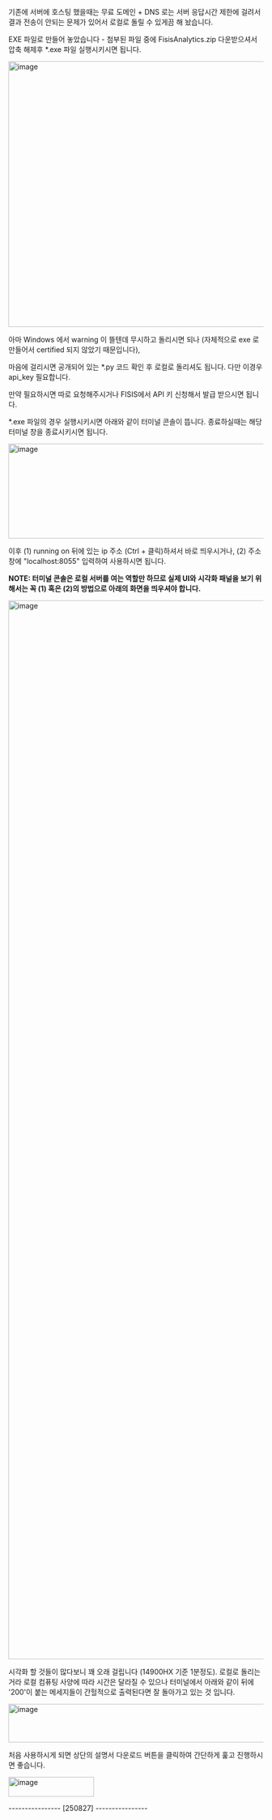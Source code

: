 기존에 서버에 호스팅 했을때는 무료 도메인 + DNS 로는 서버 응답시간 제한에 걸려서 결과 전송이 안되는 문제가 있어서 로컬로 돌릴 수 있게끔 해 놨습니다.

EXE 파일로 만들어 놓았습니다 - 첨부된 파일 중에 FisisAnalytics.zip 다운받으셔서 압축 해제후 *.exe 파일 실행시키시면 됩니다. 

<img width="1142" height="524" alt="image" src="https://github.com/user-attachments/assets/8f398380-2221-4134-8c64-fcb6305e84e9" />

아마 Windows 에서 warning 이 뜰텐데 무시하고 돌리시면 되나 (자체적으로 exe 로 만들어서 certified 되지 않았기 때문입니다), 

마음에 걸리시면 공개되어 있는 *.py 코드 확인 후 로컬로 돌리셔도 됩니다. 다만 이경우 api_key 필요합니다. 

만약 필요하시면 따로 요청해주시거나 FISIS에서 API 키 신청해서 발급 받으시면 됩니다.

*.exe 파일의 경우 실행시키시면 아래와 같이 터미널 콘솔이 뜹니다. 종료하실때는 해당 터미널 창을 종료시키시면 됩니다.

<img width="1442" height="187" alt="image" src="https://github.com/user-attachments/assets/3ba797a9-035a-4579-bb7c-b65c490561d3" />


이후 
(1) running on 뒤에 있는 ip 주소 (Ctrl + 클릭)하셔서 바로 띄우시거나, 
(2) 주소창에 "localhost:8055" 
입력하여 사용하시면 됩니다. 

**NOTE: 터미널 콘솔은 로컬 서버를 여는 역할만 하므로 실제 UI와 시각화 패널을 보기 위해서는 꼭 (1) 혹은 (2)의 방법으로 아래의 화면을 띄우셔야 합니다.**

<img width="2923" height="2088" alt="image" src="https://github.com/user-attachments/assets/88b73408-a2b3-4777-b732-3f5d8a89c738" />


시각화 할 것들이 많다보니 꽤 오래 걸립니다 (14900HX 기준 1분정도). 로컬로 돌리는 거라 로컬 컴퓨팅 사양에 따라 시간은 달라질 수 있으나 터미널에서 아래와 같이 뒤에 '200'이 붙는 메세지들이 간헐적으로 출력된다면 잘 돌아가고 있는 것 입니다.

<img width="1417" height="76" alt="image" src="https://github.com/user-attachments/assets/0f17ea7c-1cb0-4427-8bc3-355cc7499a56" />

처음 사용하시게 되면 상단의 설명서 다운로드 버튼을 클릭하여 간단하게 훑고 진행하시면 좋습니다.

<img width="169" height="39" alt="image" src="https://github.com/user-attachments/assets/cb85ee9a-bcf5-4088-adde-728a406cd6bb" />

---------------- [250827] ----------------
